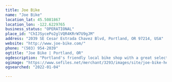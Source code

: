 ```yaml
---
title: Joe Bike
name: "Joe Bike"
location_lat: 45.5081867
location_lon: -122.6229765
business_status: "OPERATIONAL"
place_id: "ChIJSycePo2glVQR4KRrW7U9gJM"
address: "2039 SE Cesar Estrada Chavez Blvd, Portland, OR 97214, USA"
website: "http://www.joe-bike.com/"
phone: "(503) 954-2039"
ogtitle: "Joe Bike | Portland, OR"
ogdescription: "Portland's friendly local bike shop with a great selection of gravel, urban, bikepacking, and touring bikes. We offer custom builds, full service, accessories."
ogimage: "https://www.sefiles.net/merchant/3293/images/site/joe-bike-header-logo.svg"
ogsearched: "2022-01-04"

---
```


